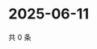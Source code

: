 # 2025-06-11

共 0 条

<!-- BEGIN ZHIHUQUESTIONS -->
<!-- 最后更新时间 Wed Jun 11 2025 04:13:06 GMT+0800 (China Standard Time) -->

<!-- END ZHIHUQUESTIONS -->
